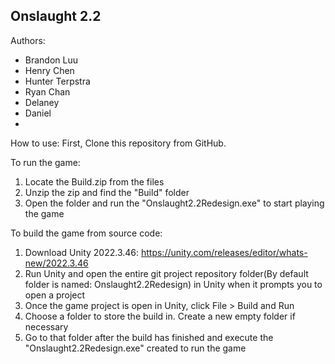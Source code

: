 ## Onslaught 2.2

Authors:
- Brandon Luu
- Henry Chen
- Hunter Terpstra
- Ryan Chan
- Delaney
- Daniel
- 
How to use:
First, Clone this repository from GitHub.

To run the game:
1. Locate the Build.zip from the files
2. Unzip the zip and find the "Build" folder
3. Open the folder and run the "Onslaught2.2Redesign.exe" to start playing the game

To build the game from source code:
1. Download Unity 2022.3.46: https://unity.com/releases/editor/whats-new/2022.3.46
2. Run Unity and open the entire git project repository folder(By default folder is named: Onslaught2.2Redesign) in Unity when it prompts you to open a project
3. Once the game project is open in Unity, click File > Build and Run
4. Choose a folder to store the build in. Create a new empty folder if necessary
5. Go to that folder after the build has finished and execute the "Onslaught2.2Redesign.exe" created to run the game
